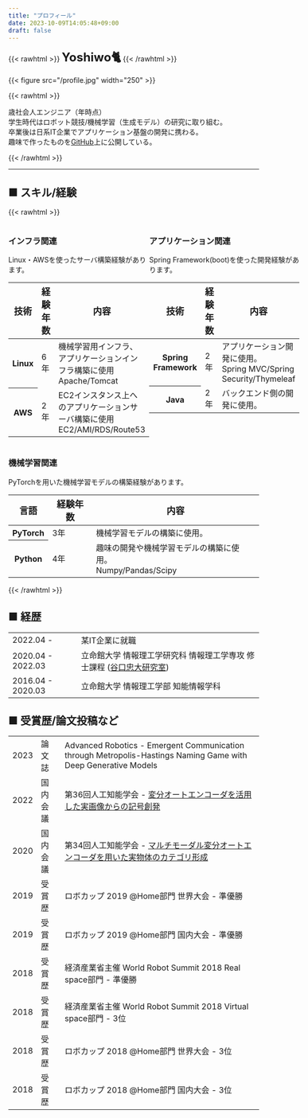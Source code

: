 ```yaml
---
title: "プロフィール"
date: 2023-10-09T14:05:48+09:00
draft: false
---
```


{{< rawhtml >}} 
<font size="5"><b>Yoshiwo🐈</b></font>
{{< /rawhtml >}}

{{< figure src="/profile.jpg" width="250" >}}

{{< rawhtml >}} 
<p>
<span id="age"></span>歳社会人エンジニア（<span id="currentYear"></span>年時点）<br>
学生時代はロボット競技/機械学習（生成モデル）の研究に取り組む。<br>
卒業後は日系IT企業でアプリケーション基盤の開発に携わる。<br>
趣味で作ったものを<a href="https://github.com/is0383kk" target="_blank" rel="noopener noreferrer me" title="GitHub">GitHub</a>上に公開している。
</p> 
<script type="text/javascript">
    document.getElementById('currentYear').textContent = new Date().getFullYear();
    document.getElementById("age").innerHTML = new Date().getFullYear() - 1998;
</script>
{{< /rawhtml >}}

---

## ■ スキル/経験

{{< rawhtml >}} 
<div style="display: flex; justify-content: space-between;">
    <div class="card">
        <div class="skill-desc">
          <h3 class="skill-desc-title">インフラ関連</h3>
          <p>Linux・AWSを使ったサーバ構築経験があります。</p>
            <table class="table-desc" >
                <thead>
                <tr>
                    <th scope="col"><font size="4">技術</font></th>
                    <th scope="col"><font size="4">経験年数</font></th>
                    <th scope="col"><font size="4">内容</font></th>
                </tr>
                </thead>
                <tbody>
                <tr>
                    <th scope="row">Linux</th>
                    <td>6年</td>
                    <td>
                    機械学習用インフラ、アプリケーションインフラ構築に使用 <br>
                    Apache/Tomcat
                    </td>
                </tr>
                <tr>
                    <th scope="row">AWS</th>
                    <td>2年</td>
                    <td>
                    EC2インスタンス上へのアプリケーションサーバ構築に使用 <br>
                    EC2/AMI/RDS/Route53
                    </td>
                </tr>
                </tbody>
            </table>
        </div>
    </div>
    <div class="card">
        <div class="skill-desc">
          <h3 class="skill-desc-title">アプリケーション関連</h3>
          <p>Spring Framework(boot)を使った開発経験があります。</p>
            <table class="table-desc">
                <thead>
                <tr>
                  <th scope="col"><font size="4">技術</font></th>
                  <th scope="col"><font size="4">経験年数</font></th>
                  <th scope="col"><font size="4">内容</font></th>
                </tr>
                </thead>
                <tbody>
                <tr>
                  <th scope="row">Spring Framework</th>
                  <td>2年</td>
                  <td>
                  アプリケーション開発に使用。<br>
                  Spring MVC/Spring Security/Thymeleaf
                  </td>
                  </tr>
                <tr>
                <th scope="row">Java</th>
                <td>2年</td>
                <td>バックエンド側の開発に使用。</td>
                </tr>
                </tbody>
            </table>
        </div>
    </div>
</div>
<div class="card">
    <div class="skill-desc">
        <h3 class="skill-desc-title">機械学習関連</h3>
        <p>PyTorchを用いた機械学習モデルの構築経験があります。</p>
        <table class="table-desc">
            <thead>
            <tr>
                <th scope="col"><font size="4">言語</font></th>
                <th scope="col"><font size="4">経験年数</font></th>
                <th scope="col"><font size="4">内容</font></th>
            </tr>
            </thead>
            <tbody>
            <tr>
                <th scope="row">PyTorch</th>
                <td>3年</td>
                <td>機械学習モデルの構築に使用。</td>
            </tr>
            <tr>
                <th scope="row">Python</th>
                <td>4年</td>
                <td>
                趣味の開発や機械学習モデルの構築に使用。<br>
                Numpy/Pandas/Scipy
                </td>
            </tr>
            </tbody>
        </table>
    </div>
</div>
{{< /rawhtml >}}

## ■ 経歴

|                   |                                                                                                           |
| :---------------- | :--------------------------------------------------------------------------------------------------------  |
| 2022.04 -         | 某IT企業に就職 |
| 2020.04 - 2022.03 | 立命館大学 情報理工学研究科 情報理工学専攻 修士課程 ([谷口忠大研究室](http://www.em.ci.ritsumei.ac.jp/jp/)) |
| 2016.04 - 2020.03 | 立命館大学 情報理工学部 知能情報学科  |

## ■ 受賞歴/論文投稿など

|      |         |                                                                                                           |
| :--- | :------ |:--------------------------------------------------------------------------------------------------------  |
| 2023 | 論文誌   | Advanced Robotics - Emergent Communication through Metropolis-Hastings Naming Game with Deep Generative Models |
| 2022 | 国内会議 | 第36回人工知能学会 -  [変分オートエンコーダを活用した実画像からの記号創発](https://www.jstage.jst.go.jp/article/pjsai/JSAI2022/0/JSAI2022_3L3GS802/_article/-char/ja/) |
| 2020 | 国内会議 | 第34回人工知能学会 -  [マルチモーダル変分オートエンコーダを用いた実物体のカテゴリ形成](https://www.jstage.jst.go.jp/article/pjsai/JSAI2020/0/JSAI2020_1Q3GS1101/_article/-char/ja/)|
| 2019 | 受賞歴   | ロボカップ 2019 @Home部門 世界大会 - 準優勝                    |
| 2019 | 受賞歴   | ロボカップ 2019 @Home部門 国内大会 - 準優勝                    |
| 2018 | 受賞歴   | 経済産業省主催 World Robot Summit 2018 Real space部門 - 準優勝 |
| 2018 | 受賞歴   | 経済産業省主催 World Robot Summit 2018 Virtual space部門 - 3位 |
| 2018 | 受賞歴   | ロボカップ 2018 @Home部門 世界大会 - 3位                       |
| 2018 | 受賞歴   | ロボカップ 2018 @Home部門 国内大会 - 3位                       |